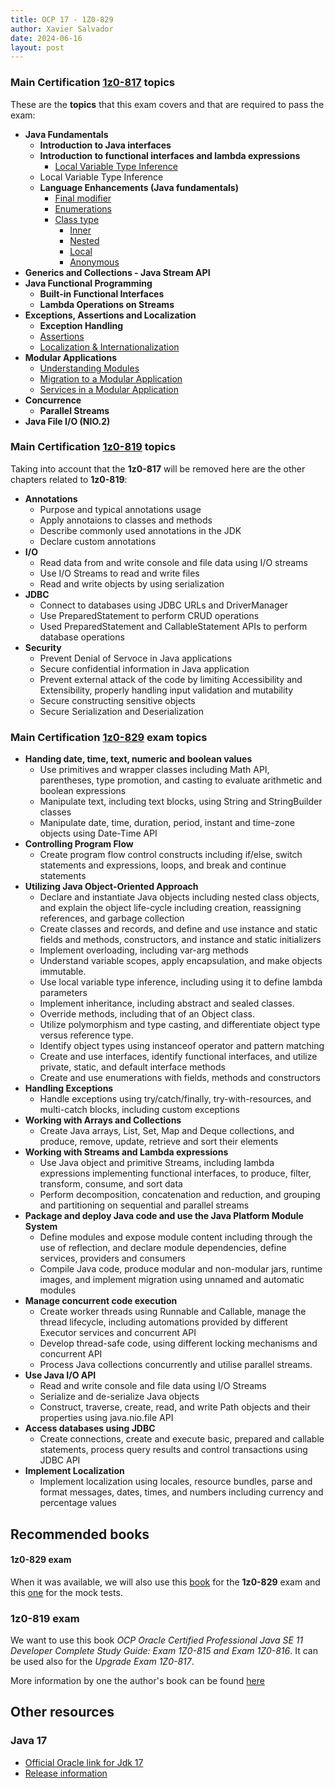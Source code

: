 ```yaml
---
title: OCP 17 - 1Z0-829
author: Xavier Salvador
date: 2024-06-16
layout: post
---
```


### Main Certification [1z0-817](https://education.oracle.com/upgrade-ocp-java-6-7-8-to-java-se-11-developer/pexam_1Z0-817 "1z0-817") topics
These are the **topics** that this exam covers and that are required to pass the exam:
- **Java Fundamentals**
	- **Introduction to Java interfaces**
	- **Introduction to functional interfaces and lambda expressions**
		- [Local Variable Type Inference](/java/ocp-11-17/2021-03-21-OCP11-Local_Variable_Type_Inference)
	- Local Variable Type Inference
	- **Language Enhancements (Java fundamentals)**
		- [Final modifier](/java/ocp-11-17/2021-06-02-OCP11-final_modifier)
		- [Enumerations](/java/ocp-11-17/2021-09-27-OCP11-enumerations)
		- [Class type](/java/ocp-11-17/2021-10-30-OCP11-creating_nested_classes_I)
			- [Inner](/java/ocp-11-17/2021-10-30-OCP11-creating_nested_classes_II_inner_class)
			- [Nested](/java/ocp-11-17/2021-10-30-OCP11-creating_nested_classes_III_nested_class)		
			- [Local](/java/ocp-11-17/2021-10-30-OCP11-creating_nested_classes_IV_local_class)		
			- [Anonymous](/java/ocp-11-17/2021-10-30-OCP11-creating_nested_classes_V_anonymous_class)		
- **Generics and Collections - Java Stream API**
- **Java Functional Programming**
	- **Built-in Functional Interfaces**
	- **Lambda Operations on Streams**
- **Exceptions, Assertions and Localization**
	- **Exception Handling**
	- [Assertions](/java/ocp-11-17/2021-03-13-OCP11-assertions)		
	- [Localization & Internationalization](/java/ocp-11-17/2022-01-16-OCP11-localization)		
- **Modular Applications**
	- [Understanding Modules](/java/ocp-11-17/2021-04-04-OCP11-understanding_modules)
	- [Migration to a Modular Application](/java/ocp-11-17/2021-08-26-OCP11-migration_to_a_modular_application)
	- [Services in a Modular Application](/java/ocp-11-17/2021-08-28-OCP11-services_in_modular_application)
- **Concurrence**
	- **Parallel Streams**
- **Java File I/O (NIO.2)**

### Main Certification [1z0-819](https://education.oracle.com/cat%C3%A1logo-de-productos-ouexam-pexam_1z0-819/pexam_1Z0-819) topics
Taking into account that the **1z0-817** will be removed here are the other chapters related to **1z0-819**:
- **Annotations**
	- Purpose and typical annotations usage
	- Apply annotaions to classes and methods
	- Describe commonly used annotations in the JDK
	- Declare custom annotations
- **I/O**
	- Read data from and write console and file data using I/O streams
	- Use I/O Streams to read and write files
	- Read and write objects by using serialization
- **JDBC**
	- Connect to databases using JDBC URLs and DriverManager
	- Use PreparedStatement to perform CRUD operations
	- Used PreparedStatement and CallableStatement APIs to perform database operations
- **Security**
	- Prevent Denial of Servoce in Java applications
	- Secure confidential information in Java application
	- Prevent external attack of the code by limiting Accessibility and Extensibility, properly handling input validation and mutability
	- Secure constructing sensitive objects
	- Secure Serialization and Deserialization

### Main Certification [1z0-829](https://education.oracle.com/cat%C3%A1logo-de-productos-ouexam-pexam_1z0-829/pexam_1Z0-829) exam topics
- **Handing date, time, text, numeric and boolean values**
	- Use primitives and wrapper classes including Math API, parentheses, type promotion, and casting to evaluate arithmetic and boolean expressions
	- Manipulate text, including text blocks, using String and StringBuilder classes
	- Manipulate date, time, duration, period, instant and time-zone objects using Date-Time API
- **Controlling Program Flow**
	- Create program flow control constructs including if/else, switch statements and expressions, loops, and break and continue statements
- **Utilizing Java Object-Oriented Approach**
	- Declare and instantiate Java objects including nested class objects, and explain the object life-cycle including creation, reassigning references, and garbage collection
	- Create classes and records, and define and use instance and static fields and methods, constructors, and instance and static initializers
	- Implement overloading, including var-arg methods
	- Understand variable scopes, apply encapsulation, and make objects immutable. 
	- Use local variable type inference, including using it to define lambda parameters
	- Implement inheritance, including abstract and sealed classes. 
	- Override methods, including that of an Object class. 
	- Utilize polymorphism and type casting, and differentiate object type versus reference type. 
	- Identify object types using instanceof operator and pattern matching
	- Create and use interfaces, identify functional interfaces, and utilize private, static, and default interface methods
	- Create and use enumerations with fields, methods and constructors
- **Handling Exceptions**
	- Handle exceptions using try/catch/finally, try-with-resources, and multi-catch blocks, including custom exceptions
- **Working with Arrays and Collections**
	- Create Java arrays, List, Set, Map and Deque collections, and produce, remove, update, retrieve and sort their elements
- **Working with Streams and Lambda expressions**
	- Use Java object and primitive Streams, including lambda expressions implementing functional interfaces, to produce, filter, transform, consume, and sort data
	- Perform decomposition, concatenation and reduction, and grouping and partitioning on sequential and parallel streams
- **Package and deploy Java code and use the Java Platform Module System**
	- Define modules and expose module content including through the use of reflection, and declare module dependencies, define services, providers and consumers
	- Compile Java code, produce modular and non-modular jars, runtime images, and implement migration using unnamed and automatic modules
- **Manage concurrent code execution**
	- Create worker threads using Runnable and Callable, manage the thread lifecycle, including automations provided by different Executor services and concurrent API
	- Develop thread-safe code, using different locking mechanisms and concurrent API
	- Process Java collections concurrently and utilise parallel streams.
- **Use Java I/O API**
	- Read and write console and file data using I/O Streams
	- Serialize and de-serialize Java objects
	- Construct, traverse, create, read, and write Path objects and their properties using java.nio.file API
- **Access databases using JDBC**
	- Create connections, create and execute basic, prepared and callable statements, process query results and control transactions using JDBC API
- **Implement Localization**
	- Implement localization using locales, resource bundles, parse and format messages, dates, times, and numbers including currency and percentage values

## Recommended books
#### 1z0-829 exam
When it was available, we will also use this [book](https://www.amazon.es/Oracle-Certified-Professional-Developer-Study/dp/1119864585/ref=sr_1_1?__mk_es_ES=%C3%85M%C3%85%C5%BD%C3%95%C3%91&keywords=1z0-829&qid=1637276240&qsid=262-8927793-2155610&sr=8-1&sres=1119864585%2C1119864615%2CB07VWMD2LB%2CB075N8PRMP&srpt=ABIS_BOOK "book") for the **1z0-829** exam and this [one](https://www.amazon.es/dp/1119864615/ref=sr_1_2?__mk_es_ES=%C3%85M%C3%85%C5%BD%C3%95%C3%91&keywords=1z0-829&qid=1637276240&qsid=262-8927793-2155610&sr=8-2&sres=1119864585%2C1119864615%2CB07VWMD2LB%2CB075N8PRMP&srpt=ABIS_BOOK "one") for the mock tests.

### 1z0-819 exam 
We want to use this book *OCP Oracle Certified Professional Java SE 11 Developer Complete Study Guide: Exam 1Z0-815 and Exam 1Z0-816*. It can be used also for the *Upgrade Exam 1Z0-817*.

More information by one the author's book can be found [here](https://www.selikoff.net/2019/03/17/my-experience-taking-the-new-java-se-11-programmer-i-1z0-815-exam/)

## Other resources

### Java 17
- [Official Oracle link for Jdk 17](https://docs.oracle.com/en/java/javase/17/docs/api/index.html)
- [Release information](https://www.oracle.com/news/announcement/oracle-releases-java-17-2021-09-14/)
